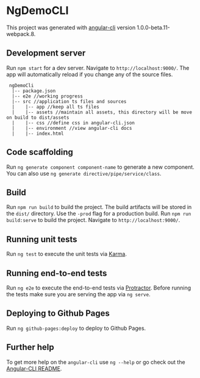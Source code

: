 # NgDemoCLI

This project was generated with [angular-cli](https://github.com/angular/angular-cli) version 1.0.0-beta.11-webpack.8.

## Development server
Run `npm start` for a dev server. Navigate to `http://localhost:9000/`. The app will automatically reload if you change any of the source files.

```
 ngDemoCli
  |-- package.json
  |-- e2e //working progress
  |-- src //application ts files and sources
  |    |-- app //keep all ts files
  |    |-- assets //maintain all assets, this directory will be move on build to dist/assets
  |    |-- css //define css in angular-cli.json
  |    |-- environment //view angular-cli docs
  |    |-- index.html
 ```


## Code scaffolding

Run `ng generate component component-name` to generate a new component. You can also use `ng generate directive/pipe/service/class`.

## Build

Run `npm run build` to build the project. The build artifacts will be stored in the `dist/` directory. Use the `-prod` flag for a production build.
Run `npm run build:serve` to build the project. Navigate to `http://localhost:9000/`.

## Running unit tests

Run `ng test` to execute the unit tests via [Karma](https://karma-runner.github.io).

## Running end-to-end tests

Run `ng e2e` to execute the end-to-end tests via [Protractor](http://www.protractortest.org/). 
Before running the tests make sure you are serving the app via `ng serve`.

## Deploying to Github Pages

Run `ng github-pages:deploy` to deploy to Github Pages.

## Further help

To get more help on the `angular-cli` use `ng --help` or go check out the [Angular-CLI README](https://github.com/angular/angular-cli/blob/master/README.md).
